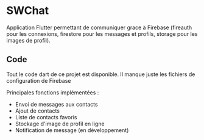# SWChat

Application Flutter permettant de communiquer grace à Firebase (fireauth pour les connexions, firestore pour les messages et profils, storage pour les images de profil).

## Code

Tout le code dart de ce projet est disponible. Il manque juste les fichiers de configuration de Firebase

Principales fonctions implémentées :
- Envoi de messages aux contacts
- Ajout de contacts
- Liste de contacts favoris
- Stockage d'image de profil en ligne
- Notification de message (en développement)
